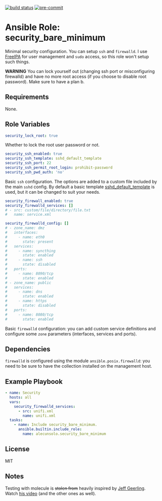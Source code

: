 [![build status](https://github.com/alecunsolo/ansible-role-security_bare_minimum/actions/workflows/ci.yml/badge.svg)](https://github.com/alecunsolo/ansible-role-security_bare_minimum/actions/workflows/ci.yml)
[![pre-commit](https://img.shields.io/badge/pre--commit-enabled-brightgreen?logo=pre-commit)](https://github.com/pre-commit/pre-commit)

Ansible Role: security_bare_minimum
=========

Minimal security configuration. You can setup `ssh` and `firewalld`. I use [FreeIPA](https://www.freeipa.org) for user management and `sudo` access, so this role won't setup such things.

**WARNING** You can lock yourself out (changing ssh port or misconfiguring firewalld) and have no more root access (if you choose to disable root password). Make sure to have a plan b.

Requirements
------------

None.

Role Variables
--------------

```yaml
security_lock_root: true
```
Whether to lock the root user password or not.
```yaml
security_ssh_enabled: true
security_ssh_template: sshd_default_template
security_ssh_port: 22
security_ssh_permit_root_login: prohibit-password
security_ssh_pwd_auth: 'no'
```
Basic `ssh` configuration. The options are added to a custom file included by the main `sshd` config. By default a basic template [sshd_default_template](templates/sshd_default_template) is used, but it can be changed to suit your needs.
```yaml
security_firewall_enabled: true
security_firewalld_services: []
# - src: custom/file/directory/file.txt
#   name: service.xml

security_firewalld_config: []
# - zone_name: dmz
#   interfaces:
#     - name: eth0
#       state: present
#   services:
#     - name: syncthing
#       state: enabled
#     - name: ssh
#       state: disabled
#   ports:
#     - name: 8090/tcp
#       state: enabled
# - zone_name: public
#   services:
#     - name: dns
#       state: enabled
#     - name: https
#       state: disabled
#   ports:
#     - name: 8080/tcp
#       state: enabled
```
Basic `firewalld` configuration: you can add custom service definitions and configure some `zone` parameters (interfaces, services and ports).

Dependencies
------------

`firewalld` is configured using the module `ansible.posix.firewalld`: you need to be sure to have the collection installed on the management host.

Example Playbook
----------------
```yaml
- name: Security
  hosts: all
  vars:
    security_firewalld_services:
      - src: unifi.xml
        name: unifi.xml
  tasks:
    - name: Include security_bare_minimum.
      ansible.builtin.include_role:
        name: alecunsolo.security_bare_minimum
```

License
-------

MIT

Notes
-----

Testing with molecule is ~~stolen from~~ heavily inspired by [Jeff Geerling](https://www.jeffgeerling.com/). Watch [his video](https://youtu.be/FaXVZ60o8L8) (and the other ones as well).
